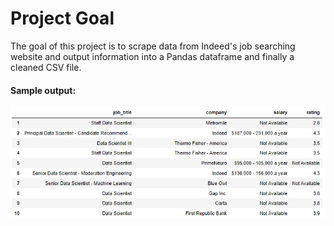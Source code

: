 # Project Goal
The goal of this project is to scrape data from Indeed's job searching website and output information into a Pandas dataframe and finally a cleaned CSV file.

#### Sample output:
![](images/img3.PNG)
